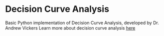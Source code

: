 # Decision Curve Analysis
Basic Python implementation of Decision Curve Analysis, developed by Dr. Andrew Vickers
Learn more about decision curve analysis [here](https://pubmed.ncbi.nlm.nih.gov/17099194/)
